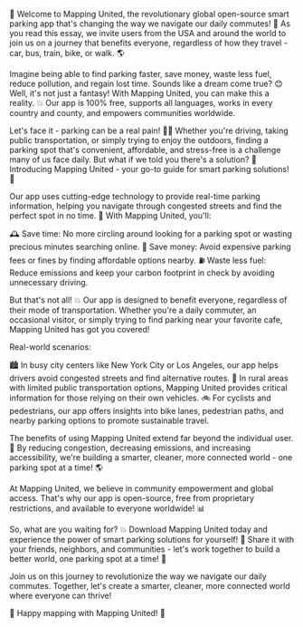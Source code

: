 🎉 Welcome to Mapping United, the revolutionary global open-source smart parking app that's changing the way we navigate our daily commutes! 🚗 As you read this essay, we invite users from the USA and around the world to join us on a journey that benefits everyone, regardless of how they travel - car, bus, train, bike, or walk. 🌎

Imagine being able to find parking faster, save money, waste less fuel, reduce pollution, and regain lost time. Sounds like a dream come true? 😊 Well, it's not just a fantasy! With Mapping United, you can make this a reality. 💥 Our app is 100% free, supports all languages, works in every country and county, and empowers communities worldwide.

Let's face it - parking can be a real pain! 🙅‍♂️ Whether you're driving, taking public transportation, or simply trying to enjoy the outdoors, finding a parking spot that's convenient, affordable, and stress-free is a challenge many of us face daily. But what if we told you there's a solution? 🤔 Introducing Mapping United - your go-to guide for smart parking solutions! 📍

Our app uses cutting-edge technology to provide real-time parking information, helping you navigate through congested streets and find the perfect spot in no time. 💨 With Mapping United, you'll:

🕰️ Save time: No more circling around looking for a parking spot or wasting precious minutes searching online.
💸 Save money: Avoid expensive parking fees or fines by finding affordable options nearby.
⛽️ Waste less fuel: Reduce emissions and keep your carbon footprint in check by avoiding unnecessary driving.

But that's not all! 💥 Our app is designed to benefit everyone, regardless of their mode of transportation. Whether you're a daily commuter, an occasional visitor, or simply trying to find parking near your favorite cafe, Mapping United has got you covered!

Real-world scenarios:

🏙️ In busy city centers like New York City or Los Angeles, our app helps drivers avoid congested streets and find alternative routes.
🌳 In rural areas with limited public transportation options, Mapping United provides critical information for those relying on their own vehicles.
🚲 For cyclists and pedestrians, our app offers insights into bike lanes, pedestrian paths, and nearby parking options to promote sustainable travel.

The benefits of using Mapping United extend far beyond the individual user. 🌈 By reducing congestion, decreasing emissions, and increasing accessibility, we're building a smarter, cleaner, more connected world - one parking spot at a time! 🌎

At Mapping United, we believe in community empowerment and global access. That's why our app is open-source, free from proprietary restrictions, and available to everyone worldwide! 📊

So, what are you waiting for? 💥 Download Mapping United today and experience the power of smart parking solutions for yourself! 📲 Share it with your friends, neighbors, and communities - let's work together to build a better world, one parking spot at a time! 🌟

Join us on this journey to revolutionize the way we navigate our daily commutes. Together, let's create a smarter, cleaner, more connected world where everyone can thrive!

🎉 Happy mapping with Mapping United! 📍
